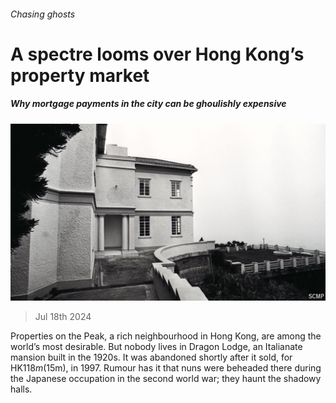 ###### Chasing ghosts

# A spectre looms over Hong Kong’s property market 

##### Why mortgage payments in the city can be ghoulishly expensive 

![image](images/20240720_CNP504.jpg) 

> Jul 18th 2024 

Properties on the Peak, a rich neighbourhood in Hong Kong, are among the world’s most desirable. But nobody lives in Dragon Lodge, an Italianate mansion built in the 1920s. It was abandoned shortly after it sold, for HK$118m ($15m), in 1997. Rumour has it that nuns were beheaded there during the Japanese occupation in the second world war; they haunt the shadowy halls. 

